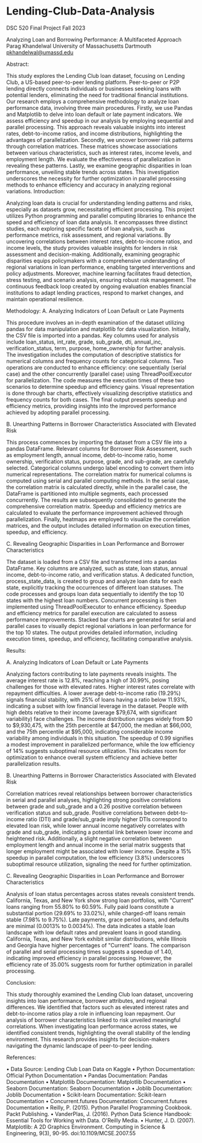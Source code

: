 # Lending-Club-Data-Analysis
DSC 520 Final Project Fall 2023

Analyzing Loan and Borrowing Performance: A Multifaceted Approach
Parag Khandelwal
University of Massachusetts Dartmouth
pkhandelwal@umassd.edu

Abstract:

This study explores the Lending Club loan dataset, focusing on Lending Club, a US-based peer-to-peer lending platform. Peer-to-peer or P2P lending directly connects individuals or businesses seeking loans with potential lenders, eliminating the need for traditional financial institutions. Our research employs a comprehensive methodology to analyze loan performance data, involving three main procedures. Firstly, we use Pandas and Matplotlib to delve into loan default or late payment indicators. We assess efficiency and speedup in our analysis by employing sequential and parallel processing. This approach reveals valuable insights into interest rates, debt-to-income ratios, and income distributions, highlighting the advantages of parallelization. Secondly, we uncover borrower risk patterns through correlation matrices. These matrices showcase associations between various characteristics, such as interest rates, income levels, and employment length. We evaluate the effectiveness of parallelization in revealing these patterns. Lastly, we examine geographic disparities in loan performance, unveiling stable trends across states. This investigation underscores the necessity for further optimization in parallel processing methods to enhance efficiency and accuracy in analyzing regional variations.
Introduction:                                                                                                                                                          

Analyzing loan data is crucial for understanding lending patterns and risks, especially as                  datasets grow, necessitating efficient processing. This project utilizes Python programming and parallel computing libraries to enhance the speed and efficiency of loan data analysis. It encompasses three distinct studies, each exploring specific facets of loan analysis, such as performance metrics, risk assessment, and regional variations. By uncovering correlations between interest rates, debt-to-income ratios, and income levels, the study provides valuable insights for lenders in risk assessment and decision-making. Additionally, examining geographic disparities equips policymakers with a comprehensive understanding of regional variations in loan performance, enabling targeted interventions and policy adjustments. Moreover, machine learning facilitates fraud detection, stress testing, and scenario analysis, ensuring robust risk management. The continuous feedback loop created by ongoing evaluation enables financial institutions to adapt lending practices, respond to market changes, and maintain operational resilience. 

Methodology: 
A. Analyzing Indicators of Loan Default or Late Payments

This procedure involves an in-depth examination of the dataset utilizing pandas for data manipulation and matplotlib for data visualization. Initially, the CSV file is imported into a pandas. Key columns used for analysis include loan_status, int_rate, grade, sub_grade, dti, annual_inc, verification_status, term, purpose, home_ownership for further analysis. The investigation includes the computation of descriptive statistics for numerical columns and frequency counts for categorical columns. Two operations are conducted to enhance efficiency: one sequentially (serial case) and the other concurrently (parallel case) using ThreadPoolExecutor for parallelization. The code measures the execution times of these two scenarios to determine speedup and efficiency gains. Visual representation is done through bar charts, effectively visualizing descriptive statistics and frequency counts for both cases. The final output presents speedup and efficiency metrics, providing insights into the improved performance achieved by adopting parallel processing.

B. Unearthing Patterns in Borrower Characteristics Associated with Elevated Risk

This process commences by importing the dataset from a CSV file into a pandas DataFrame. Relevant columns for Borrower Risk Assessment, such as employment length, annual income, debt-to-income ratio, home ownership, verification status, purpose, grade, and sub-grade, are carefully selected. Categorical columns undergo label encoding to convert them into numerical representations. The correlation matrix for numerical columns is computed using serial and parallel computing methods. In the serial case, the correlation matrix is calculated directly, while in the parallel case, the DataFrame is partitioned into multiple segments, each processed concurrently. The results are subsequently consolidated to generate the comprehensive correlation matrix. Speedup and efficiency metrics are calculated to evaluate the performance improvement achieved through parallelization. Finally, heatmaps are employed to visualize the correlation matrices, and the output includes detailed information on execution times, speedup, and efficiency.

C. Revealing Geographic Disparities in Loan Performance and Borrower Characteristics

The dataset is loaded from a CSV file and transformed into a pandas DataFrame. Key columns are analyzed, such as state, loan status, annual income, debt-to-income ratio, and verification status. A dedicated function, process_state_data, is created to group and analyze loan data for each state, explicitly tracking the occurrences of different loan statuses. The code processes and groups loan data sequentially to identify the top 10 states with the highest loan numbers. Concurrent processing is then implemented using ThreadPoolExecutor to enhance efficiency. Speedup and efficiency metrics for parallel execution are calculated to assess performance improvements. Stacked bar charts are generated for serial and parallel cases to visually depict regional variations in loan performance for the top 10 states. The output provides detailed information, including execution times, speedup, and efficiency, facilitating comparative analysis.

Results:

A. Analyzing Indicators of Loan Default or Late Payments

Analyzing factors contributing to late payments reveals insights. The average interest rate is 12.8%, reaching a high of 30.99%, posing challenges for those with elevated rates. Higher interest rates correlate with repayment difficulties. A lower average debt-to-income ratio (19.29%) signals financial stability, with 25% of loans having a ratio below 11.93%, indicating a subset with low financial leverage in the dataset. People with high debts relative to their income (average $79,674, with significant variability) face challenges. The income distribution ranges widely from $0 to $9,930,475, with the 25th percentile at $47,000, the median at $66,000, and the 75th percentile at $95,000, indicating considerable income variability among individuals in this situation. The speedup of 0.99 signifies a modest improvement in parallelized performance, while the low efficiency of 14% suggests suboptimal resource utilization. This indicates room for optimization to enhance overall system efficiency and achieve better parallelization results.

B. Unearthing Patterns in Borrower Characteristics Associated with Elevated Risk

Correlation matrices reveal relationships between borrower characteristics in serial and parallel analyses, highlighting strong positive correlations between grade and sub_grade and a 0.26 positive correlation between verification status and sub_grade. Positive correlations between debt-to-income ratio (DTI) and grade/sub_grade imply higher DTIs correspond to elevated loan risk, while lower annual income negatively correlates with grade and sub_grade, indicating a potential link between lower income and heightened risk. Additionally, a slight negative correlation between employment length and annual income in the serial matrix suggests that longer employment might be associated with lower income. Despite a 15% speedup in parallel computation, the low efficiency (3.8%) underscores suboptimal resource utilization, signaling the need for further optimization.

C. Revealing Geographic Disparities in Loan Performance and Borrower Characteristics

Analysis of loan status percentages across states reveals consistent trends. California, Texas, and New York show strong loan portfolios, with "Current" loans ranging from 55.80% to 60.59%. Fully paid loans constitute a substantial portion (29.69% to 33.02%), while charged-off loans remain stable (7.98% to 9.75%). Late payments, grace period loans, and defaults are minimal (0.0013% to 0.0034%). The data indicates a stable loan landscape with low default rates and prevalent loans in good standing. California, Texas, and New York exhibit similar distributions, while Illinois and Georgia have higher percentages of "Current" loans. The comparison of parallel and serial processing times suggests a speedup of 1.40, indicating improved efficiency in parallel processing. However, the efficiency rate of 35.00% suggests room for further optimization in parallel processing.

Conclusion:

This study thoroughly examined the Lending Club loan dataset, uncovering insights into loan performance, borrower attributes, and regional differences. We identified that factors such as elevated interest rates and debt-to-income ratios play a role in influencing loan repayment. Our analysis of borrower characteristics linked to risk unveiled meaningful correlations. When investigating loan performance across states, we identified consistent trends, highlighting the overall stability of the lending environment. This research provides insights for decision-makers navigating the dynamic landscape of peer-to-peer lending.

References:

•	Data Source: Lending Club Loan Data on Kaggle
•	Python Documentation: Official Python Documentation
•	Pandas Documentation: Pandas Documentation
•	Matplotlib Documentation: Matplotlib Documentation
•	Seaborn Documentation: Seaborn Documentation
•	Joblib Documentation: Joblib Documentation
•	Scikit-learn Documentation: Scikit-learn Documentation
•	Concurrent.futures Documentation: Concurrent.futures Documentation
•	Reilly, P. (2015). Python Parallel Programming Cookbook. Packt Publishing.
•	VanderPlas, J. (2016). Python Data Science Handbook: Essential Tools for Working with Data. O'Reilly Media.
•	Hunter, J. D. (2007). Matplotlib: A 2D Graphics Environment. Computing in Science & Engineering, 9(3), 90-95. doi:10.1109/MCSE.2007.55






















